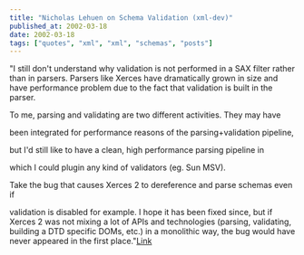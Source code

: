 ```yaml
---
title: "Nicholas Lehuen on Schema Validation (xml-dev)"
published_at: 2002-03-18
date: 2002-03-18
tags: ["quotes", "xml", "xml", "schemas", "posts"]
---
```

"I still don't understand why validation is not performed in a SAX filter rather than in parsers. Parsers like Xerces have dramatically grown in size and have performance problem due to the fact that validation is built in the parser.   

To me, parsing and validating are two different activities. They may have  

been integrated for performance reasons of the parsing+validation pipeline,  

but I'd still like to have a clean, high performance parsing pipeline in  

which I could plugin any kind of validators (eg. Sun MSV).  

Take the bug that causes Xerces 2 to dereference and parse schemas even if  

validation is disabled for example. I hope it has been fixed since, but if Xerces 2 was not mixing a lot of APIs and technologies (parsing, validating, building a DTD specific DOMs, etc.) in a monolithic way, the bug would have never appeared in the first place."[Link]()